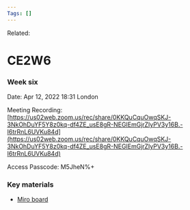 ```yaml
---
Tags: []
---
```

Related: 
# CE2W6

### Week six

Date: Apr 12, 2022 18:31 London

Meeting Recording:  
[https://us02web.zoom.us/rec/share/0KKQuCquOwqSKJ-3NkOhDuYF5Y8z0kq-df4ZE_usE8gR-NEGIEmGjrZIyPV3y16B.-I6trRnL6UVKu84d](https://us02web.zoom.us/rec/share/0KKQuCquOwqSKJ-3NkOhDuYF5Y8z0kq-df4ZE_usE8gR-NEGIEmGjrZIyPV3y16B.-I6trRnL6UVKu84d)

Access Passcode: M5JheN%+

### Key materials

-   [Miro board](https://miro.com/app/board/uXjVO-2RvUg=/)
